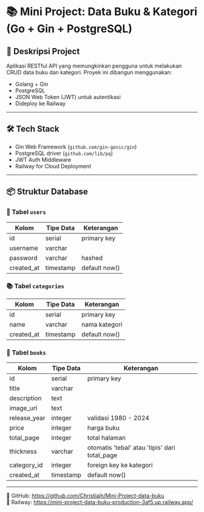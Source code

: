# 📚 Mini Project: Data Buku & Kategori (Go + Gin + PostgreSQL)

## 🚀 Deskripsi Project
Aplikasi RESTful API yang memungkinkan pengguna untuk melakukan CRUD data buku dan kategori. Proyek ini dibangun menggunakan:
- Golang + Gin
- PostgreSQL
- JSON Web Token (JWT) untuk autentikasi
- Dideploy ke Railway

---

## 🛠 Tech Stack
- Gin Web Framework (`github.com/gin-gonic/gin`)
- PostgreSQL driver (`github.com/lib/pq`)
- JWT Auth Middleware
- Railway for Cloud Deployment

---

## 📦 Struktur Database

### 📘 Tabel `users`
| Kolom       | Tipe Data | Keterangan          |
|-------------|-----------|---------------------|
| id          | serial    | primary key         |
| username    | varchar   |                     |
| password    | varchar   | hashed              |
| created_at  | timestamp | default now()       |

### 📚 Tabel `categories`
| Kolom       | Tipe Data | Keterangan          |
|-------------|-----------|---------------------|
| id          | serial    | primary key         |
| name        | varchar   | nama kategori       |
| created_at  | timestamp | default now()       |

### 📖 Tabel `books`
| Kolom         | Tipe Data | Keterangan                                         |
|---------------|-----------|----------------------------------------------------|
| id            | serial    | primary key                                       |
| title         | varchar   |                                                   |
| description   | text      |                                                   |
| image_url     | text      |                                                   |
| release_year  | integer   | validasi 1980 - 2024                              |
| price         | integer   | harga buku                                        |
| total_page    | integer   | total halaman                                     |
| thickness     | varchar   | otomatis 'tebal' atau 'tipis' dari total_page     |
| category_id   | integer   | foreign key ke kategori                           |
| created_at    | timestamp | default now()                                     |

---
📂 GitHub: https://github.com/Christiajh/Mini-Project-data-buku  
🚀 Railway: https://mini-project-data-buku-production-3af5.up.railway.app/  

